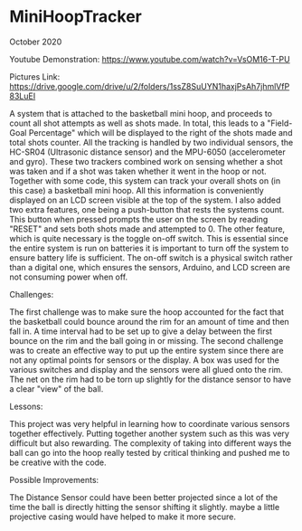 # MiniHoopTracker

October 2020

Youtube Demonstration: https://www.youtube.com/watch?v=VsOM16-T-PU

Pictures Link: https://drive.google.com/drive/u/2/folders/1ssZ8SuUYN1haxjPsAh7jhmlVfP83LuEI

A system that is attached to the basketball mini hoop, and proceeds to count all shot attempts as well as shots made. In total, this leads to a "Field-Goal Percentage" which will be displayed to the right of the shots made and total shots counter. All the tracking is handled by two individual sensors, the HC-SR04 (Ultrasonic distance sensor) and the MPU-6050 (accelerometer and gyro). These two trackers combined work on sensing whether a shot was taken and if a shot was taken whether it went in the hoop or not. Together with some code, this system can track your overall shots on (in this case) a basketball mini hoop. All this information is conveniently displayed on an LCD screen visible at the top of the system. I also added two extra features, one being a push-button that rests the systems count. This button when pressed prompts the user on the screen by reading "RESET" and sets both shots made and attempted to 0. The other feature, which is quite necessary is the toggle on-off switch. This is essential since the entire system is run on batteries it is important to turn off the system to ensure battery life is sufficient. The on-off switch is a physical switch rather than a digital one, which ensures the sensors, Arduino, and LCD screen are not consuming power when off.

Challenges:

The first challenge was to make sure the hoop accounted for the fact that the basketball could bounce around the rim for an amount of time and then fall in. A time interval had to be set up to give a delay between the first bounce on the rim and the ball going in or missing.
The second challenge was to create an effective way to put up the entire system since there are not any optimal points for sensors or the display. A box was used for the various switches and display and the sensors were all glued onto the rim. The net on the rim had to be torn up slightly for the distance sensor to have a clear "view" of the ball.

Lessons:

This project was very helpful in learning how to coordinate various sensors together effectively. Putting together another system such as this was very difficult but also rewarding. The complexity of taking into different ways the ball can go into the hoop really tested by critical thinking and pushed me to be creative with the code.

Possible Improvements:

The Distance Sensor could have been better projected since a lot of the time the ball is directly hitting the sensor shifting it slightly. maybe a little projective casing would have helped to make it more secure.


